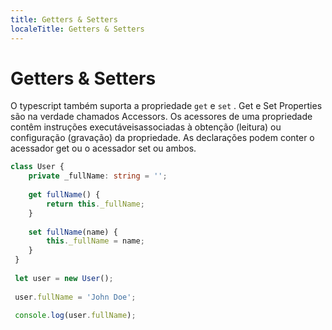 ---
title: Getters & Setters
localeTitle: Getters & Setters
---# Getters & Setters

O typescript também suporta a propriedade `get` e `set` . Get e Set Properties são na verdade chamados Accessors. Os acessores de uma propriedade contêm instruções executáveis ​​associadas à obtenção (leitura) ou configuração (gravação) da propriedade. As declarações podem conter o acessador get ou o acessador set ou ambos.

```typescript
class User { 
    private _fullName: string = ''; 
 
    get fullName() { 
        return this._fullName; 
    } 
 
    set fullName(name) { 
        this._fullName = name; 
    } 
 } 
 
 let user = new User(); 
 
 user.fullName = 'John Doe'; 
 
 console.log(user.fullName); 

```